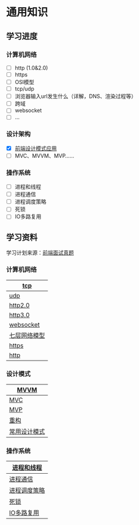 # 通用知识

## 学习进度

### 计算机网络

* [ ] http (1.0&2.0)
* [ ] https
* [ ] OSI模型
* [ ] tcp/udp
* [ ] 浏览器输入url发生什么（详解，DNS、渲染过程等）
* [ ] 跨域
* [ ] websocket
* [ ] ...

### 设计架构

* [x] [前端设计模式应用](qian-duan-she-ji-mo-shi-ying-yong.md)
* [ ] MVC、MVVM、MVP……

### 操作系统

* [ ] 进程和线程
* [ ] 进程通信
* [ ] 进程调度策略
* [ ] 死锁
* [ ] IO多路复用

## 学习资料

学习计划来源：[前端面试真题](https://jf98y0i883.feishu.cn/base/appcnGuMhCDR0Bp5wLWvehGNomg?table=tblJmmVmCq2Ug8hs\&view=vewTe1iz28)

### 计算机网络

| [tcp](https://coolshell.cn/articles/11564.html)                          |
| ------------------------------------------------------------------------ |
| [udp](https://zhuanlan.zhihu.com/p/337678680)                            |
| [http2.0](https://juejin.cn/post/6844903984524705800)                    |
| [http3.0](https://blog.csdn.net/wolfGuiDao/article/details/108729560)    |
| [websocket](https://blog.csdn.net/LL845876425/article/details/106393358) |
| [七层网络模型](https://zhuanlan.zhihu.com/p/32059190)                          |
| [https](https://zhuanlan.zhihu.com/p/26682342)                           |
| [http](https://coolshell.cn/articles/19840.html)                         |

### 设计模式

| [MVVM](https://zhuanlan.zhihu.com/p/79899786)                   |
| --------------------------------------------------------------- |
| [MVC](https://blog.csdn.net/zhangli\_/article/details/50419783) |
| [MVP](https://www.jianshu.com/p/4b754ea48a40)                   |
| [重构](https://www.jianshu.com/p/f667ea3e4a11)                    |
| [常用设计模式](https://refactoringguru.cn/design-patterns)            |

### 操作系统

| [进程和线程](https://juejin.cn/post/6844903801321685000)                    |
| ---------------------------------------------------------------------- |
| [进程通信](https://www.jianshu.com/p/c1015f5ffa74)                         |
| [进程调度策略](https://blog.csdn.net/qq\_35642036/article/details/82809812)  |
| [死锁](https://www.jianshu.com/p/44125bb12ebf)                           |
| [IO多路复用](https://imageslr.github.io/2020/02/27/select-poll-epoll.html) |
